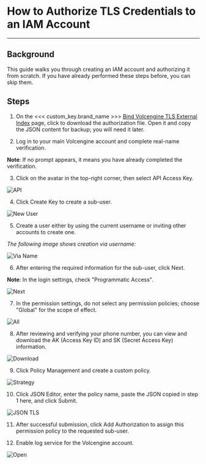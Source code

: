 # How to Authorize TLS Credentials to an IAM Account
---

## Background

This guide walks you through creating an IAM account and authorizing it from scratch. If you have already performed these steps before, you can skip them.

## Steps

1. On the <<< custom_key.brand_name >>> [Bind Volcengine TLS External Index](./multi-index/tls.md) page, click to download the authorization file. Open it and copy the JSON content for backup; you will need it later.

2. Log in to your main Volcengine account and complete real-name verification.

**Note**: If no prompt appears, it means you have already completed the verification.

3. Click on the avatar in the top-right corner, then select API Access Key.

![API](../img/api.png)

4. Click Create Key to create a sub-user.

![New User](img/new-user.png)

5. Create a user either by using the current username or inviting other accounts to create one.

*The following image shows creation via username:*

![Via Name](img/via-name.png)

6. After entering the required information for the sub-user, click Next.

**Note**: In the login settings, check "Programmatic Access".

![Next](img/next.png)

7. In the permission settings, do not select any permission policies; choose "Global" for the scope of effect.

![All](img/all.png)

8. After reviewing and verifying your phone number, you can view and download the AK (Access Key ID) and SK (Secret Access Key) information.

![Download](img/download.png)

9. Click Policy Management and create a custom policy.

![Strategy](img/strategy.png)

10. Click JSON Editor, enter the policy name, paste the JSON copied in step 1 here, and click Submit.

![JSON TLS](img/json-tls.png)

11. After successful submission, click Add Authorization to assign this permission policy to the requested sub-user.

12. Enable log service for the Volcengine account.

![Open](img/open.png)